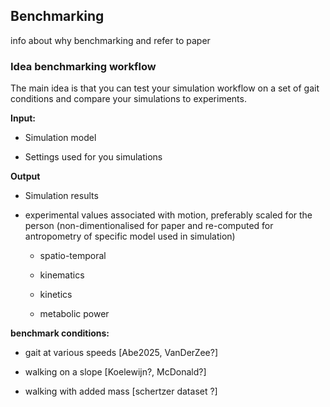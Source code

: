 ## Benchmarking

info about why benchmarking and refer to paper





### Idea benchmarking workflow

The main idea is that you can test your simulation workflow on a set of gait conditions and compare your simulations to experiments. 

**Input:**

- Simulation model

- Settings used for you simulations 

**Output**

- Simulation results

- experimental values associated with motion, preferably scaled for the person (non-dimentionalised for paper and re-computed for antropometry of specific model used in simulation)
  
  - spatio-temporal
  
  - kinematics
  
  - kinetics
  
  - metabolic power

**benchmark conditions:**

- gait at various speeds [Abe2025, VanDerZee?]

- walking on a slope [Koelewijn?, McDonald?]

- walking with added mass [schertzer dataset ?]





  


